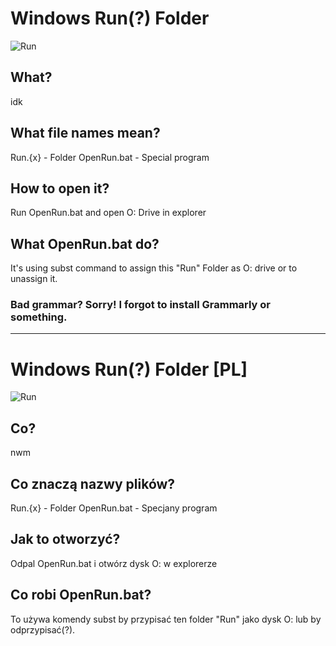 # Windows Run(?) Folder
![Run](https://user-images.githubusercontent.com/79092746/200636266-8541a4a5-3a4a-41f6-970f-2d017b15024b.png)
## What?
idk
## What file names mean?
Run.{x} - Folder
OpenRun.bat - Special program
## How to open it?
Run OpenRun.bat and open O: Drive in explorer
## What OpenRun.bat do?
It's using subst command to assign this "Run" Folder as O: drive or to unassign it.
### Bad grammar? Sorry! I forgot to install Grammarly or something.
------------------------------------------
# Windows Run(?) Folder [PL]
![Run](https://user-images.githubusercontent.com/79092746/200636266-8541a4a5-3a4a-41f6-970f-2d017b15024b.png)
## Co?
nwm
## Co znaczą nazwy plików?
Run.{x} - Folder
OpenRun.bat - Specjany program
## Jak to otworzyć?
Odpal OpenRun.bat i otwórz dysk O: w explorerze
## Co robi OpenRun.bat?
To używa komendy subst by przypisać ten folder "Run" jako dysk O: lub by odprzypisać(?).
